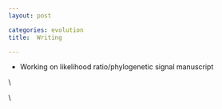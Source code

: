 ```yaml
---
layout: post

categories: evolution
title:  Writing

---
```







-   Working on likelihood ratio/phylogenetic signal manuscript

\

\

